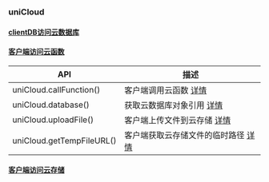 ### uniCloud 


#### [clientDB访问云数据库](https://uniapp.dcloud.net.cn/uniCloud/hellodb)

#### [客户端访问云函数](https://uniapp.dcloud.net.cn/uniCloud/cf-functions)

|API						|描述																					|
|--							|--																						|
|uniCloud.callFunction()	|客户端调用云函数 [详情](https://uniapp.dcloud.net.cn/uniCloud/cf-functions?id=clientcallfunction)				|
|uniCloud.database()		|获取云数据库对象引用 [详情](https://uniapp.dcloud.net.cn/uniCloud/clientdb)											|
|uniCloud.uploadFile()		|客户端上传文件到云存储 [详情](https://uniapp.dcloud.net.cn/uniCloud/storage?id=uploadfile)							|
|uniCloud.getTempFileURL()	|客户端获取云存储文件的临时路径 [详情](https://uniapp.dcloud.net.cn/uniCloud/storage?id=gettempfileurl)							|


#### [客户端访问云存储](https://uniapp.dcloud.net.cn/uniCloud/storage)
